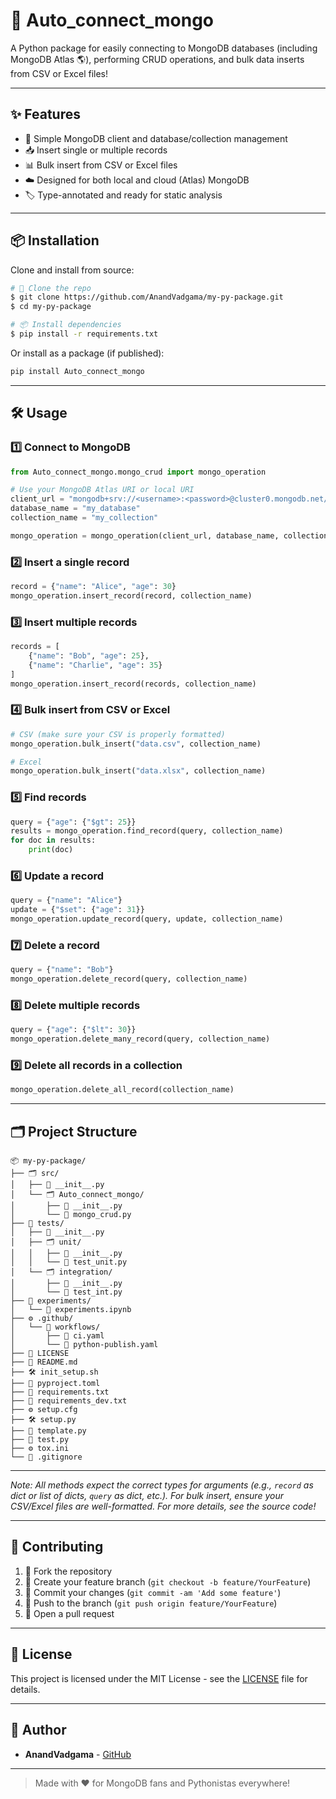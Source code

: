 # 🚀 Auto_connect_mongo

A Python package for easily connecting to MongoDB databases (including MongoDB Atlas 🌎), performing CRUD operations, and bulk data inserts from CSV or Excel files! 

---

## ✨ Features

- 🧩 Simple MongoDB client and database/collection management
- 📥 Insert single or multiple records
- 📊 Bulk insert from CSV or Excel files
- ☁️ Designed for both local and cloud (Atlas) MongoDB
- 🏷️ Type-annotated and ready for static analysis

---

## 📦 Installation

Clone and install from source:

```bash
# 🐙 Clone the repo
$ git clone https://github.com/AnandVadgama/my-py-package.git
$ cd my-py-package

# 📦 Install dependencies
$ pip install -r requirements.txt
```

Or install as a package (if published):

```bash
pip install Auto_connect_mongo
```

---

## 🛠️ Usage

### 1️⃣ Connect to MongoDB

```python
from Auto_connect_mongo.mongo_crud import mongo_operation

# Use your MongoDB Atlas URI or local URI
client_url = "mongodb+srv://<username>:<password>@cluster0.mongodb.net/"
database_name = "my_database"
collection_name = "my_collection"

mongo_operation = mongo_operation(client_url, database_name, collection_name)
```

### 2️⃣ Insert a single record

```python
record = {"name": "Alice", "age": 30}
mongo_operation.insert_record(record, collection_name)
```

### 3️⃣ Insert multiple records

```python
records = [
    {"name": "Bob", "age": 25},
    {"name": "Charlie", "age": 35}
]
mongo_operation.insert_record(records, collection_name)
```

### 4️⃣ Bulk insert from CSV or Excel

```python
# CSV (make sure your CSV is properly formatted)
mongo_operation.bulk_insert("data.csv", collection_name)

# Excel
mongo_operation.bulk_insert("data.xlsx", collection_name)
```

### 5️⃣ Find records

```python
query = {"age": {"$gt": 25}}
results = mongo_operation.find_record(query, collection_name)
for doc in results:
    print(doc)
```

### 6️⃣ Update a record

```python
query = {"name": "Alice"}
update = {"$set": {"age": 31}}
mongo_operation.update_record(query, update, collection_name)
```

### 7️⃣ Delete a record

```python
query = {"name": "Bob"}
mongo_operation.delete_record(query, collection_name)
```

### 8️⃣ Delete multiple records

```python
query = {"age": {"$lt": 30}}
mongo_operation.delete_many_record(query, collection_name)
```

### 9️⃣ Delete all records in a collection

```python
mongo_operation.delete_all_record(collection_name)
```

---

## 🗂️ Project Structure

```
📦 my-py-package/
├── 🗂️ src/
│   ├── 📄 __init__.py
│   └── 🗂️ Auto_connect_mongo/
│       ├── 📄 __init__.py
│       └── 📄 mongo_crud.py
├── 🧪 tests/
│   ├── 📄 __init__.py
│   ├── 🗂️ unit/
│   │   ├── 📄 __init__.py
│   │   └── 🧪 test_unit.py
│   └── 🗂️ integration/
│       ├── 📄 __init__.py
│       └── 🧪 test_int.py
├── 🧪 experiments/
│   └── 📓 experiments.ipynb
├── ⚙️ .github/
│   └── 🔄 workflows/
│       ├── 🤖 ci.yaml
│       └── 🚀 python-publish.yaml
├── 📄 LICENSE
├── 📄 README.md
├── 🛠️ init_setup.sh
├── 📝 pyproject.toml
├── 📄 requirements.txt
├── 🧪 requirements_dev.txt
├── ⚙️ setup.cfg
├── 🛠️ setup.py
├── 📝 template.py
├── 🧪 test.py
├── ⚙️ tox.ini
└── 📄 .gitignore
```

---

_Note: All methods expect the correct types for arguments (e.g., `record` as dict or list of dicts, `query` as dict, etc.). For bulk insert, ensure your CSV/Excel files are well-formatted. For more details, see the source code!_

---

## 🤝 Contributing

1. 🍴 Fork the repository
2. 🌱 Create your feature branch (`git checkout -b feature/YourFeature`)
3. 💾 Commit your changes (`git commit -am 'Add some feature'`)
4. 🚀 Push to the branch (`git push origin feature/YourFeature`)
5. 📝 Open a pull request

---

## 📄 License

This project is licensed under the MIT License - see the [LICENSE](LICENSE) file for details.

---

## 👤 Author

- **AnandVadgama** - [GitHub](https://github.com/AnandVadgama)

---

> Made with ❤️ for MongoDB fans and Pythonistas everywhere!